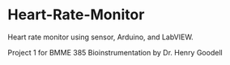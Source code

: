 # Heart-Rate-Monitor
Heart rate monitor using sensor, Arduino, and LabVIEW.

Project 1 for BMME 385 Bioinstrumentation by Dr. Henry Goodell
